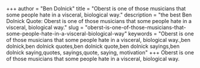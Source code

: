 +++
author = "Ben Dolnick"
title = "Oberst is one of those musicians that some people hate in a visceral, biological way."
description = "the best Ben Dolnick Quote: Oberst is one of those musicians that some people hate in a visceral, biological way."
slug = "oberst-is-one-of-those-musicians-that-some-people-hate-in-a-visceral-biological-way"
keywords = "Oberst is one of those musicians that some people hate in a visceral, biological way.,ben dolnick,ben dolnick quotes,ben dolnick quote,ben dolnick sayings,ben dolnick saying,quotes, sayings,quote, saying, motivation"
+++
Oberst is one of those musicians that some people hate in a visceral, biological way.
